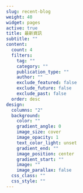 ```yaml
---
slug: recent-blog
weight: 40
widget: pages
active: true
title: 最新資訊
subtitle: ""
content:
  count: 4
  filters:
    tag: ""
    category: ""
    publication_type: ""
    author: ""
    exclude_featured: false
    exclude_future: false
    exclude_past: false
  order: desc
design:
  columns: "2"
  background:
    color: ""
    gradient_angle: 0
    image_size: cover
    image_opacity: 1
    text_color_light: unset
    gradient_end: ""
    image_position: center
    gradient_start: ""
    image: ""
    image_parallax: false
  css_class: ""
  css_style: ""
---
```


